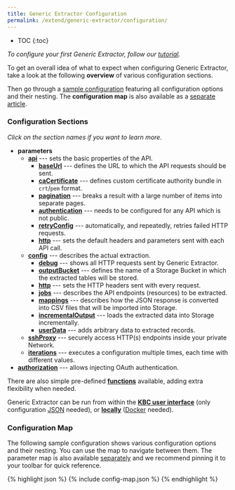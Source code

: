 ```yaml
---
title: Generic Extractor Configuration
permalink: /extend/generic-extractor/configuration/
---
```


* TOC
{:toc}

*To configure your first Generic Extractor, follow our [tutorial](/extend/generic-extractor/tutorial/).*

To get an overall idea of what to expect when configuring Generic Extractor, take a look at the following **overview** of various configuration sections.

Then go through a [sample configuration](#configuration-map) featuring all configuration options and their
nesting. The **configuration map** is also available as a [separate article](/extend/generic-extractor/map/).

### Configuration Sections
*Click on the section names if you want to learn more.*

- **parameters**
	- [**api**](/extend/generic-extractor/configuration/api/) --- sets the basic properties of the API.
		- [**baseUrl**](/extend/generic-extractor/configuration/api/#base-url) --- defines the URL to which the
		API requests should be sent.
		- [**caCertificate**](/extend/generic-extractor/configuration/api/#ca-certificate) --- defines custom certificate authority bundle in `crt`/`pem` format.
		- [**pagination**](/extend/generic-extractor/configuration/api/pagination/) --- breaks a result with a
		large number of items into separate pages.
		- [**authentication**](/extend/generic-extractor/configuration/api/authentication/) --- needs to be
		configured for any API which is not public.
		- [**retryConfig**](/extend/generic-extractor/configuration/api/#retry-configuration) --- automatically,
		and repeatedly, retries failed HTTP requests.
		- [**http**](/extend/generic-extractor/configuration/api/#default-http-options) --- sets the default
		headers and parameters sent with each API call.
	- [**config**](/extend/generic-extractor/configuration/config/) --- describes the actual extraction.
		- [**debug**](/extend/generic-extractor/running/#debug-mode) --- shows all HTTP requests sent by
		Generic Extractor.
		- [**outputBucket**](/extend/generic-extractor/configuration/config/#output-bucket) --- defines the name
		of a Storage Bucket in which the extracted tables will be stored.
		- [**http**](/extend/generic-extractor/configuration/config/#http) --- sets the HTTP headers sent with
		every request.
		- [**jobs**](/extend/generic-extractor/configuration/config/jobs/) --- describes the API endpoints
		(resources) to be extracted.
		- [**mappings**](/extend/generic-extractor/configuration/config/#mappings) --- describes how the JSON
		response is converted into CSV files that will be imported into Storage.
		- [**incrementalOutput**](/extend/generic-extractor/incremental/) ---  loads the extracted data into
		Storage incrementally.
		- [**userData**](/extend/generic-extractor/configuration/config/#user-data) --- adds arbitrary data to
		extracted records.
	- [**sshProxy**](/extend/generic-extractor/configuration/ssh-proxy/) --- securely access HTTP(s) endpoints inside your private Network.
	- [**iterations**](/extend/generic-extractor/configuration/iterations/) --- executes a configuration multiple times, each time
with different values.
- [**authorization**](/extend/generic-extractor/configuration/api/authentication/#oauth) --- allows injecting OAuth authentication.

There are also simple pre-defined [**functions**](/extend/generic-extractor/functions/) available, adding extra
flexibility when needed.

Generic Extractor can be run from within the [**KBC user interface**](/extend/generic-extractor/running/) (only
configuration [JSON](/extend/generic-extractor/tutorial/json/) needed), or [**locally**](/extend/generic-extractor/running/#running-locally)
([Docker](/extend/component/docker-tutorial/) needed).

### Configuration Map
The following sample configuration shows various configuration options and their nesting.
You can use the map to navigate between them. The parameter map is also available
[separately](/extend/generic-extractor/map/) and we recommend pinning it to your toolbar for quick reference.

{% highlight json %}
{% include config-map.json %}
{% endhighlight %}

<script>
{% include config-events.js %}
</script>
<style>
pre a {
    border-bottom: 1px dashed navy;
}
</style>
